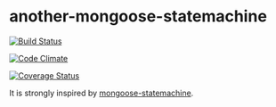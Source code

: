 another-mongoose-statemachine
=============================

[![Build Status](https://api.travis-ci.org/wcp1231/another-mongoose-statemachine.svg?branch=master)](https://travis-ci.org/wcp1231/another-mongoose-statemachine)

[![Code Climate](https://codeclimate.com/github/wcp1231/another-mongoose-statemachine/badges/gpa.svg)](https://codeclimate.com/github/wcp1231/another-mongoose-statemachine)

[![Coverage Status](https://coveralls.io/repos/wcp1231/another-mongoose-statemachine/badge.png?branch=master)](https://coveralls.io/r/wcp1231/another-mongoose-statemachine?branch=master)

It is strongly inspired by [mongoose-statemachine](https://github.com/christiansmith/mongoose-statemachine).
